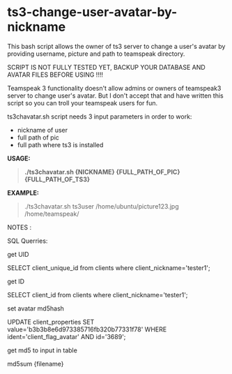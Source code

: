 # ts3-change-user-avatar-by-nickname
This bash script allows the owner of ts3 server to change a user's avatar by providing username, picture and path to teamspeak directory.

SCRIPT IS NOT FULLY TESTED YET, BACKUP YOUR DATABASE AND AVATAR FILES BEFORE USING !!!!

Teamspeak 3 functionality doesn't allow admins or owners of teamspeak3 server to change user's avatar. But I don't accept that and have written this script so you can troll your teamspeak users for fun.

ts3chavatar.sh script needs 3 input parameters in order to work:

<ul><li>nickname of user</li><li>full path of pic</li><li>full path where ts3 is installed</li></ul>

<b>USAGE:</b>

<blockquote><B>./ts3chavatar.sh {NICKNAME} {FULL_PATH_OF_PIC} {FULL_PATH_OF_TS3} </B></blockquote>

<b>EXAMPLE:</b>

<blockquote>

./ts3chavatar.sh ts3user /home/ubuntu/picture123.jpg /home/teamspeak/

</blockquote>





NOTES : 

SQL Querries:

get UID

SELECT client_unique_id from clients where client_nickname='tester1';

get ID

SELECT client_id from clients where client_nickname='tester1';

set avatar md5hash

UPDATE client_properties SET value='b3b3b8e6d973385716fb320b77331f78' WHERE ident='client_flag_avatar' AND id='3689';

get md5 to input in table 

md5sum {filename}
